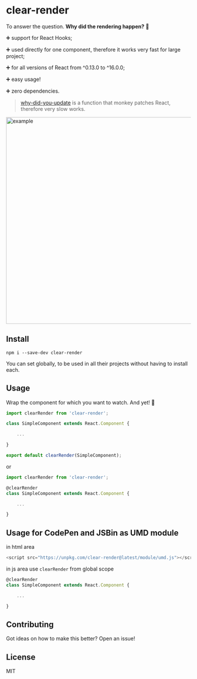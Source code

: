 # clear-render

To answer the question. **Why did the rendering happen?** :eyes:
 
:heavy_plus_sign: support for React Hooks;

:heavy_plus_sign: used directly for one component, therefore it works very fast for large project;

:heavy_plus_sign: for all versions of React from ^0.13.0 to ^16.0.0;

:heavy_plus_sign: easy usage!

:heavy_plus_sign: zero dependencies.


> [why-did-you-update](https://github.com/maicki/why-did-you-update) is a function that monkey patches React, therefore very slow works.

<img width="564" alt="example" src="https://user-images.githubusercontent.com/15855766/47255109-5e687900-d474-11e8-86b1-38d732483959.png">

## Install

```
npm i --save-dev clear-render 
```

You can set globally, to be used in all their projects without having to install each.
  
## Usage 
Wrap the component for which you want to watch. And yet! :checkered_flag:

```javascript
import clearRender from 'clear-render';

class SimpleComponent extends React.Component {

    ...

}

export default clearRender(SimpleComponent);
```
or
```javascript
import clearRender from 'clear-render';

@clearRender
class SimpleComponent extends React.Component {

    ...

}
```


## Usage for CodePen and JSBin as UMD module
in html area
```javascript
<script src="https://unpkg.com/clear-render@latest/module/umd.js"></script>
```
in js area use ```clearRender``` from global scope
```javascript
@clearRender
class SimpleComponent extends React.Component {

    ...

}
```

## Contributing
Got ideas on how to make this better? Open an issue!

## License
MIT
